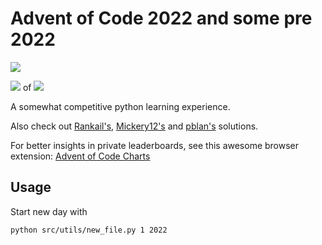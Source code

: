 # Advent of Code 2022 and some pre 2022

![](https://img.shields.io/badge/stars%20⭐-12-yellow)

![](https://img.shields.io/badge/days%20completed-6-red) of ![](https://img.shields.io/badge/day%20📅-6-blue)

A somewhat competitive python learning experience.

Also check out [Rankail's](https://github.com/Rankail/AdventOfCode), [Mickery12's](https://github.com/Mickery12/Advent-of-Code) and [pblan's](https://github.com/pblan/aoc) solutions.

For better insights in private leaderboards, see this awesome browser extension: 
[Advent of Code Charts](https://github.com/jeroenheijmans/advent-of-code-charts)

## Usage

Start new day with

```shell
python src/utils/new_file.py 1 2022
```